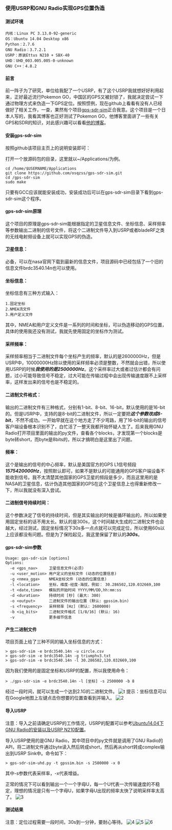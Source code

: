 ### 使用USRP和GNU Radio实现GPS位置伪造
#### 测试环境
```
内核：Linux PC 3.13.0-92-generic
OS：Ubuntu 14.04 Desktop x86
Python：2.7.6
GNU Radio：3.7.2.1
USRP：原装Ettus N210 + SBX-40
UHD：UHD_003.005.005-0-unknown
GNU C++：4.8.2 
```
#### 前言
前一阵子为了研究，单位给我配了一个USRP，有了这个USRP我就想好好利用起来，正好最近流行Pokemon GO，中国区的GPS又被封锁了，我就决定尝试一下通过物理方式来伪造一下GPS定位。按照惯例，现在github上看看有没有人已经做好了相关工作，一查，果然有个项目[gps-sdr-sim](https://github.com/kaniel/gps-sdr-sim)正合我意。这个项目是一个日本人写的，我看其博客也正好测试了Pokemon GO，他博客里面讲了一些有关GPS和SDR的知识，对此感兴趣可以看看[他的博客](https://blog.goo.ne.jp/osqzss)。
#### 安装gps-sdr-sim
按照github该项目主页上的说明安装即可：

打开一个放源码包的目录，这里就以~/Applications/为例。
```Shell
cd /home/$USERNAME/Applications
git clone https://github.com/osqzss/gps-sdr-sim.git
cd /gps-sdr-sim
sudo make
```
只要有GCC应该就能安装成功，安装成功后可以在gps-sdr-sim目录下看到gps-sdr-sim这个程序。
#### gps-sdr-sim原理
这个项目的原理是gps-sdr-sim能根据指定的卫星信息文件、坐标信息、采样频率等参数输出二进制的信号文件，将这个二进制文件导入到USRP或者bladeRF之类的无线电射频设备上就可以实现GPS的伪造。
#### 卫星信息：
必备，可以在nasa官网下载到最新的信息文件，项目源码中已经包括了一个旧的信息文件brdc3540.14n也可以使用。
#### 坐标信息：
坐标信息有三种方式输入：
```
1.固定坐标
2.NMEA流文件
3.用户定义文件
```
其中，NMEA和用户定义文件是一系列的时间和坐标，可以伪造移动的GPS位置，具体的使用我还没有测试，我就先使用固定的坐标作为测试。
#### 采样频率：
采样频率相当于二进制文件每个坐标产生的频率，默认的是2600000Hz，但是USRP中，10000000Hz除以使用的采样频率必须是整数，不然就会出错，所以使用USRP的时候***我使用的是2500000Hz***。这个采样率过大或者过估计都会有问题，过小可能导致信号不稳定，过大可能在传输过程中会出现传输速度跟不上采样率，这样发出来的信号也是不稳定的。
#### 二进制文件格式：
输出的二进制文件有三种格式，分别有1-bit、8-bit、16-bit，默认使用的是16-bit的。但是USRP中，支持的是8-bit的二进制文件，所以一定要把***这个参数改成8-bit***，不然不成功。一开始早就在这个地方走了不少弯路，用了16-bit的输出的信号客户端设备根本识别不了，白忙活了一整天我都开始怀疑人生了。后来我用GNU Radio打开项目里面的输出的py文件，查看各个blocks，才发现第一个blocks是byte转short，而byte是8bits的，所以才搞明白是这里出了问题。
#### 频率：
这个是输出的信号的中心频率，默认是美国官方的GPS L1信号频段***1575420000Hz***，按照默认即可，如果不是默认的可能通用的GPS客户端设备不能收到信号。我不太清楚其他国家的GPS卫星的频段是多少，而且这里用的是NASA的卫星信息，估计伪造其他国家的GPS在这个卫星信息上也得重新修改一下，所以我就没有深入尝试。
#### 二进制信号持续时间：
这个参数决定了信号的持续时间，但是其实输出的时候是循环输出的，所以如果使用固定坐标的话不用太长。默认的是300s，这个时间越大生成的二进制文件也会越大，经过测试，固定坐标情况下30s多一点点就可以完成定位，所以使用60s以上应该都没有问题。但是为了保险起见，我这里保留了默认的***300s***。
#### gps-sdr-sim参数
```Shell
Usage: gps-sdr-sim [options]
Options:
  -e <gps_nav>     卫星信息文件(必须)
  -u <user_motion> 用户定义的坐标文件 (动态的位置信息)
  -g <nmea_gga>    NMEA坐标文件 (动态的位置信息)
  -l <location>    坐标，维度-经度-海拔，例如： 30.286502,120.032669,100
  -t <date,time>   模拟的开始时间 YYYY/MM/DD,hh:mm:ss
  -d <duration>    持续时间 [秒] (最大: 300)
  -o <output>      二进制文件的输出位置 (默认: gpssim.bin)
  -s <frequency>   采样频率 [Hz] (默认: 2600000)
  -b <iq_bits>     二进制文件格式 [1/8/16] (默认: 16)
  -v               更多细节信息
```
#### 产生二进制文件
项目页面上给了三种不同的输入坐标信息的方式：
```Shell
> gps-sdr-sim -e brdc3540.14n -u circle.csv
> gps-sdr-sim -e brdc3540.14n -g triumphv3.txt
> gps-sdr-sim -e brdc3540.14n -l 30.286502,120.032669,100
```
因为我们使用的是固定坐标和USRP的配置，所以我使用命令：
```Shell
> ./gps-sdr-sim -e brdc3540.14n -l [坐标] -s 2500000 -b 8
```
经过一段时间，就可以生成一个达到2.1G的二进制文件。
![t](/images/uhd_1.png)
提示：坐标信息可以在Google地图上左键点击你想要的位置查看到并输入。
![2](/images/uhd_2.png)
#### 导入USRP
注意：导入之前请确定USRP的工作情况，USRP的配置可以参考[Ubuntu14.04下GNU Radio的安装以及USRP N210配置](https://blog.csdn.net/sinat_26599509/article/details/51993813)。

导入USRP使用的是GNU Radio，其中项目中的py文件就是调用了GNU Radio的API，将二进制文件通过byte读入然后转成short，然后再从short转成complex输出到USRP Sink中。命令如下：
```Shell
> gps-sdr-sim-uhd.py -t gpssim.bin -s 2500000 -x 0
```
其中-s参数代表采样率，-x代表增益。

正常的情况下可以看到输出一个一个字母U，每一个U代表一次传输速度的不稳定，理想的情况是只有一个字母U，如果字母U出现的频率太快了说明采样率太高了。
![3](/images/uhd_3.png)
#### 测试结果
注意：定位过程需要一段时间，30s到一分钟，要耐心等待。
![4](/images/uhd_4.png)
![5](/images/uhd_5.png)
![6](/images/uhd_6.png)
